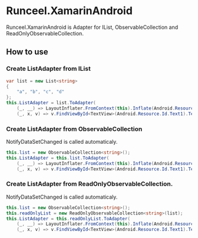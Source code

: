 # Runceel.XamarinAndroid

Runceel.XamarinAndroid is Adapter for IList<T>, ObservableCollection<T> and ReadOnlyObservableCollection<T>.

## How to use

### Create ListAdapter from IList<T>
```cs
var list = new List<string>
{
    "a", "b", "c", "d"
};
this.ListAdapter = list.ToAdapter(
    (_, __) => LayoutInflater.FromContext(this).Inflate(Android.Resource.Layout.SimpleListItem1, null),
    (_, x, v) => v.FindViewById<TextView>(Android.Resource.Id.Text1).Text = x);
```

### Create ListAdapter from ObservableCollection<T>

NotifyDataSetChanged is called automaticaly.
```cs
this.list = new ObservableCollection<string>();
this.ListAdapter = this.list.ToAdapter(
    (_, __) => LayoutInflater.FromContext(this).Inflate(Android.Resource.Layout.SimpleListItem1, null),
    (_, x, v) => v.FindViewById<TextView>(Android.Resource.Id.Text1).Text = x);
```

### Create ListAdapter from ReadOnlyObservableCollection<T>.

NotifyDataSetChanged is called automaticaly.
```cs
this.list = new ObservableCollection<string>();
this.readOnlyList = new ReadOnlyObservableCollection<string>(list);
this.ListAdapter = this.readOnlyList.ToAdapter(
    (_, __) => LayoutInflater.FromContext(this).Inflate(Android.Resource.Layout.SimpleListItem1, null),
    (_, x, v) => v.FindViewById<TextView>(Android.Resource.Id.Text1).Text = x);
```

